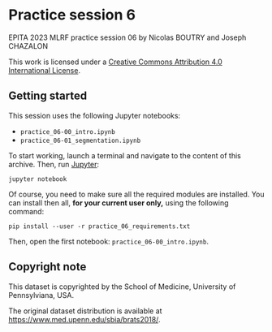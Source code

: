 # Practice session 6

EPITA 2023 MLRF practice session 06 by Nicolas BOUTRY and Joseph CHAZALON

This work is licensed under a [Creative Commons Attribution 4.0 International License](http://creativecommons.org/licenses/by/4.0/).


## Getting started
This session uses the following Jupyter notebooks:
- `practice_06-00_intro.ipynb`
- `practice_06-01_segmentation.ipynb`

To start working, launch a terminal and navigate to the content of this archive.
Then, run [Jupyter](https://jupyter.org/):
```shell
jupyter notebook
```

Of course, you need to make sure all the required modules are installed.
You can install then all, **for your current user only,** using the following command:
```shell
pip install --user -r practice_06_requirements.txt
```

Then, open the first notebook: `practice_06-00_intro.ipynb`.


## Copyright note
This dataset is copyrighted by the School of Medicine, University of Pennsylviana, USA.

The original dataset distribution is available at https://www.med.upenn.edu/sbia/brats2018/.
